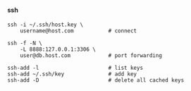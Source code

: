 #### ssh

    ssh -i ~/.ssh/host.key \
        username@host.com           # connect

    ssh -f -N \
        -L 8888:127.0.0.1:3306 \
        user@db.host.com            # port forwarding

    ssh-add -l                      # list keys
    ssh-add ~/.ssh/key              # add key
    ssh-add -D                      # delete all cached keys
